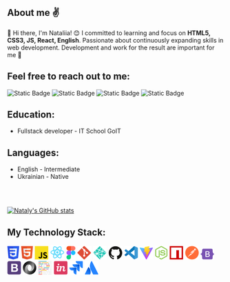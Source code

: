## About me ✌️

👋 Hi there, I'm Nataliia! 😊
I committed to learning and focus on **HTML5, CSS3, JS, React, English**. Passionate about continuously expanding skills in web development. Development and work for the result are important for me 💫

## Feel free to reach out to me:
![Static Badge](https://img.shields.io/badge/Linkedin-blue?style=flat&logo=linkedin&logoColor=white&labelColor=blue&link=www.linkedin.com%2Fin%2Fnataliia-sheludko)
![Static Badge](https://img.shields.io/badge/Instagram-%23ff3e7f?style=flat&logo=instagram&logoColor=white&labelColor=%23ff3e7f&link=https%3A%2F%2Fwww.instagram.com%2Fnatashapismennaia%2F)
![Static Badge](https://img.shields.io/badge/Telegram-%23e8e8e8?style=flat&logo=telegram&logoColor=%2354b0f7&labelColor=%23e8e8e8&link=https%3A%2F%2Ft.me%2Fnatasha_sheludko)
![Static Badge](https://img.shields.io/badge/Gmail-red?style=flat&logo=gmail&logoColor=white&labelColor=red&link=sheludko.nataliia%40gmail.com)

## Education:

- Fullstack developer - IT School GoIT

## Languages:

- English - Intermediate
- Ukrainian - Native

<br/>
<br/>

[![Nataly's GitHub stats](https://github-readme-stats.vercel.app/api?username=NatalySheludko&show_icons=true&theme=ambient_gradient&show=reviews,prs_merged,prs_merged_percentage)](https://github.com/anuraghazra/github-readme-stats)


## My Technology Stack:

![css3](img/Group83.png) ![html5](img/Group85.png) ![java_scrypt](img/Group68.png) ![react](img/Group70.png) ![figma](img/Group84.png) ![git_bash](img/Vector3.png) ![netlify](img/Vector.png) ![git_hub](img/Group57.png) ![editor](img/Group74.png) ![vite](img/Group65.png) ![node_js](img/Group76.png) ![npm](img/Group82.png) ![postman](img/Group27.png) ![bootstrap_5](img/Vector2.png) ![bootstrap_4](img/Group56.png) ![json](img/Group49.png) ![prettier](img/Group47.png) ![in_vision](img/Group31.png) ![jira](img/Group21.png) ![atlassian](img/Group20.png) 
